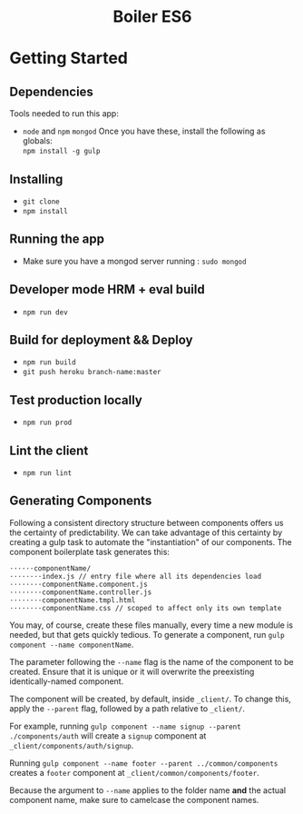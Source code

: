 <h1 align='center'>Boiler ES6</h1>

# Getting Started
## Dependencies
Tools needed to run this app:
* `node` and `npm` `mongod`
Once you have these, install the following as globals:  
`npm install -g gulp`

## Installing
* `git clone`
* `npm install`

## Running the app
* Make sure you have a mongod server running : `sudo mongod`

## Developer mode HRM + eval build  
* `npm run dev`

## Build for deployment && Deploy
* `npm run build`
* `git push heroku branch-name:master`

## Test production locally
* `npm run prod`

## Lint the client
* `npm run lint`

## Generating Components

Following a consistent directory structure between components offers us the certainty of predictability. We can take advantage of this certainty by creating a gulp task to automate the "instantiation" of our components. The component boilerplate task generates this:
```
⋅⋅⋅⋅⋅⋅componentName/
⋅⋅⋅⋅⋅⋅⋅⋅index.js // entry file where all its dependencies load
⋅⋅⋅⋅⋅⋅⋅⋅componentName.component.js
⋅⋅⋅⋅⋅⋅⋅⋅componentName.controller.js
⋅⋅⋅⋅⋅⋅⋅⋅componentName.tmpl.html
⋅⋅⋅⋅⋅⋅⋅⋅componentName.css // scoped to affect only its own template
```
You may, of course, create these files manually, every time a new module is needed, but that gets quickly tedious.
To generate a component, run `gulp component --name componentName`.

The parameter following the `--name` flag is the name of the component to be created. Ensure that it is unique or it will overwrite the preexisting identically-named component.

The component will be created, by default, inside `_client/`. To change this, apply the `--parent` flag, followed by a path relative to `_client/`.

For example, running `gulp component --name signup --parent ./components/auth` will create a `signup` component at `_client/components/auth/signup`.  

Running `gulp component --name footer --parent ../common/components` creates a `footer` component at `_client/common/components/footer`.  

Because the argument to `--name` applies to the folder name **and** the actual component name, make sure to camelcase the component names.
